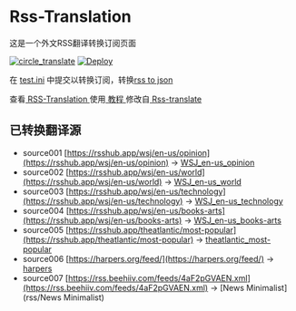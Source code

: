 # Rss-Translation

这是一个外文RSS翻译转换订阅页面 

[![circle_translate](https://github.com/hao1707/Rss-Translation/actions/workflows/circle_translate.yml/badge.svg)](https://github.com/hao1707/Rss-Translation/actions/workflows/circle_translate.yml)
[![Deploy](https://github.com/hao1707/Rss-Translation/actions/workflows/jekyll-gh-pages.yml/badge.svg)](https://github.com/hao1707/Rss-Translation/actions/workflows/jekyll-gh-pages.yml)

在 [test.ini](https://github.com/hao1707/Rss-Translation/blob/main/test.ini) 中提交以转换订阅，转换[rss to json](https://rss2json.com/)

查看[ RSS-Translation ](https://hao1707.github.io/RSS-Translation)使用[ 教程 ](https://www.hao1707.net/tutorial/644)修改自[ Rss-translate ](https://github.com/rcy1314/Rss-Translation/)

## 已转换翻译源

 - source001 [https://rsshub.app/wsj/en-us/opinion](https://rsshub.app/wsj/en-us/opinion) -> [WSJ_en-us_opinion](rss/WSJ_en-us_opinion)
 - source002 [https://rsshub.app/wsj/en-us/world](https://rsshub.app/wsj/en-us/world) -> [WSJ_en-us_world](rss/WSJ_en-us_world)
 - source003 [https://rsshub.app/wsj/en-us/technology](https://rsshub.app/wsj/en-us/technology) -> [WSJ_en-us_technology](rss/WSJ_en-us_technology)
 - source004 [https://rsshub.app/wsj/en-us/books-arts](https://rsshub.app/wsj/en-us/books-arts) -> [WSJ_en-us_books-arts](rss/WSJ_en-us_books-arts)
 - source005 [https://rsshub.app/theatlantic/most-popular](https://rsshub.app/theatlantic/most-popular) -> [theatlantic_most-popular](rss/theatlantic_most-popular)
 - source006 [https://harpers.org/feed/](https://harpers.org/feed/) -> [harpers](rss/harpers)
 - source007 [https://rss.beehiiv.com/feeds/4aF2pGVAEN.xml](https://rss.beehiiv.com/feeds/4aF2pGVAEN.xml) -> [News Minimalist](rss/News Minimalist)

